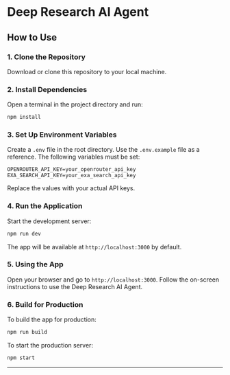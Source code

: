 # Deep Research AI Agent

## How to Use

### 1. Clone the Repository

Download or clone this repository to your local machine.

### 2. Install Dependencies

Open a terminal in the project directory and run:

```sh
npm install
```

### 3. Set Up Environment Variables

Create a `.env` file in the root directory. Use the `.env.example` file as a reference. The following variables must be set:

```
OPENROUTER_API_KEY=your_openrouter_api_key
EXA_SEARCH_API_KEY=your_exa_search_api_key
```

Replace the values with your actual API keys.

### 4. Run the Application

Start the development server:

```sh
npm run dev
```

The app will be available at `http://localhost:3000` by default.

### 5. Using the App

Open your browser and go to `http://localhost:3000`. Follow the on-screen instructions to use the Deep Research AI Agent.

### 6. Build for Production

To build the app for production:

```sh
npm run build
```

To start the production server:

```sh
npm start
```

---
